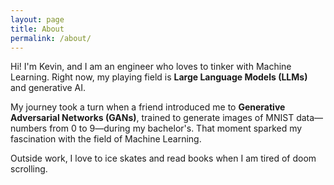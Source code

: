```yaml
---
layout: page
title: About
permalink: /about/
---
```


Hi! I'm Kevin, and I am an engineer who loves to tinker with Machine Learning. Right now, my playing field is **Large Language Models (LLMs)** and generative AI.

My journey took a turn when a friend introduced me to **Generative Adversarial Networks (GANs)**, trained to generate images of MNIST data—numbers from 0 to 9—during my bachelor's. That moment sparked my fascination with the field of Machine Learning.

Outside work, I love to ice skates and read books when I am tired of doom scrolling.